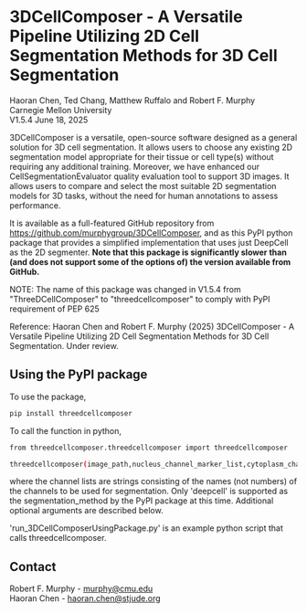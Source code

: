 # 3DCellComposer - A Versatile Pipeline Utilizing 2D Cell Segmentation Methods for 3D Cell Segmentation
Haoran Chen, Ted Chang, Matthew Ruffalo and Robert F. Murphy\
Carnegie Mellon University\
V1.5.4 June 18, 2025

3DCellComposer is a versatile, open-source software designed as a general solution for 3D cell segmentation. It allows users to choose any existing 2D segmentation model appropriate for their tissue or cell type(s) without requiring any additional training. Moreover, we have enhanced our CellSegmentationEvaluator quality evaluation tool to support 3D images. It allows users to compare and select the most suitable 2D segmentation models for 3D tasks, without the need for human annotations to assess performance.

It is available as a full-featured GitHub repository from <https://github.com/murphygroup/3DCellComposer>, and as this PyPI python package that provides a simplified implementation that uses just DeepCell as the 2D segmenter.  **Note that this package is significantly slower than (and does not support some of the options of) the version available from GitHub.**

NOTE: The name of this package was changed in V1.5.4 from "ThreeDCellComposer" to "threedcellcomposer" to comply with PyPI requirement of PEP 625

Reference: Haoran Chen and Robert F. Murphy (2025) 3DCellComposer - A Versatile Pipeline Utilizing 2D Cell Segmentation Methods for 3D Cell Segmentation. Under review.

## Using the PyPI package

To use the package, 
```bash
pip install threedcellcomposer
```

To call the function in python,
```bash
from threedcellcomposer.threedcellcomposer import threedcellcomposer

threedcellcomposer(image_path,nucleus_channel_marker_list,cytoplasm_channel_marker_list,membrane_channel_marker_list,segmentation_method)
```
where the channel lists are strings consisting of the names (not numbers) of the channels to be used for segmentation. Only 'deepcell' is supported as the segmentation_method by the PyPI package at this time. Additional optional arguments are described below.

'run_3DCellComposerUsingPackage.py' is an example python script that calls threedcellcomposer. 


## Contact

Robert F. Murphy - murphy@cmu.edu\
Haoran Chen - haoran.chen@stjude.org

